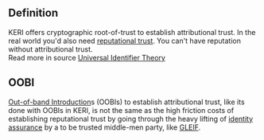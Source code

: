 ## Definition
KERI offers cryptographic root-of-trust to establish attributional trust. In the real world you'd also need [reputational trust](reputational-trust). You can't have reputation without attributional trust.  
Read more in source [Universal Identifier Theory](https://github.com/SmithSamuelM/Papers/blob/master/whitepapers/IdentifierTheory_web.pdf)

## OOBI
[Out-of-band Introduction](out-of-band-introduction)s (OOBIs) to establish attributional trust, like its done with OOBIs in KERI, is not the same as the high friction costs of establishing reputational trust by going through the heavy lifting of [identity assurance](identity-assurance) by a to be trusted middle-men party, like [GLEIF](GLEIF).